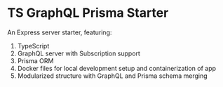 # TS GraphQL Prisma Starter

An Express server starter, featuring:

1. TypeScript
1. GraphQL server with Subscription support
1. Prisma ORM
1. Docker files for local development setup and containerization of app
1. Modularized structure with GraphQL and Prisma schema merging
